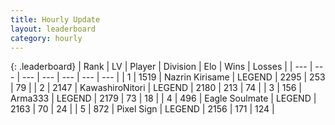 ```yaml
---
title: Hourly Update
layout: leaderboard
category: hourly
---
```


{: .leaderboard}
| Rank | LV | Player | Division | Elo | Wins | Losses |
| --- | --- | --- | --- | --- | --- | --- |
| <span data-change="0">1</span> | 1519 | <span title="ID: 315148">Nazrin Kirisame</span> | LEGEND | <span data-change="0">2295</span> | <span data-change="0">253</span> | <span data-change="0">79</span> |
| <span data-change="1">2</span> | 2147 | <span title="ID: 164871">KawashiroNitori</span> | LEGEND | <span data-change="4">2180</span> | <span data-change="1">213</span> | <span data-change="0">74</span> |
| <span data-change="-1">3</span> | 156 | <span title="ID: 402844">Arma333</span> | LEGEND | <span data-change="0">2179</span> | <span data-change="0">73</span> | <span data-change="0">18</span> |
| <span data-change="0">4</span> | 496 | <span title="ID: 512212">Eagle Soulmate</span> | LEGEND | <span data-change="0">2163</span> | <span data-change="0">70</span> | <span data-change="0">24</span> |
| <span data-change="0">5</span> | 872 | <span title="ID: 568882">Pixel Sign</span> | LEGEND | <span data-change="0">2156</span> | <span data-change="0">171</span> | <span data-change="0">124</span> |
